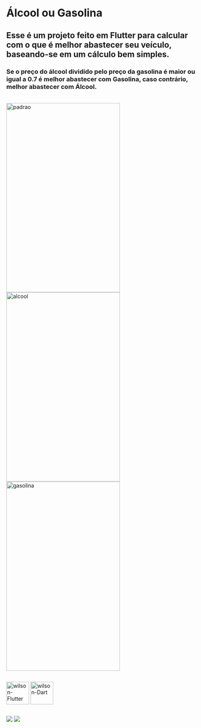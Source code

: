 # Álcool ou Gasolina

## Esse é um projeto feito em Flutter para calcular com o que é melhor abastecer seu veículo, baseando-se em um cálculo bem simples. 
### Se o preço do álcool dividido pelo preço da gasolina é maior ou igual a 0.7 é melhor abastecer com Gasolina, caso contrário, melhor abastecer com Álcool. 

<div style="display: inline_block"><br>
  <img align="center" alt="padrao" height="500" width="300" src="https://cdn.discordapp.com/attachments/758866002968182795/930613911122743376/WhatsApp_Image_2022-01-11_at_8.48.30_PM.jpeg">
  <img align="center" alt="alcool" height="500" width="300" src="https://cdn.discordapp.com/attachments/758866002968182795/930613910896263218/WhatsApp_Image_2022-01-11_at_8.48.30_PM_1.jpeg">
  <img align="center" alt="gasolina" height="500" width="300" src="https://cdn.discordapp.com/attachments/758866002968182795/930613911387004928/WhatsApp_Image_2022-01-11_at_8.48.30_PM_2.jpeg">
</div>

##
<div class="linguagens">
  <img align="center" alt="wilson-Flutter" height="60" width="60" src="https://cdn.jsdelivr.net/gh/devicons/devicon/icons/flutter/flutter-original.svg">
  <img align="center" alt="wilson-Dart" height="60" width="60" src="https://cdn.jsdelivr.net/gh/devicons/devicon/icons/dart/dart-original.svg">
</div>

##
<div class="contatos">
  <a href="https://www.linkedin.com/in/wilsonjuniordev/" target="_blank"><img src="https://img.shields.io/badge/LinkedIn-0077B5?style=for-the-badge&logo=linkedin&logoColor=white"    target="_blank"></a>
  <a href="wilsonraj@unipam.edu.br"><img src="https://img.shields.io/badge/Gmail-D14836?style=for-the-badge&logo=gmail&logoColor=white" target="_blank"></a>
</div>
